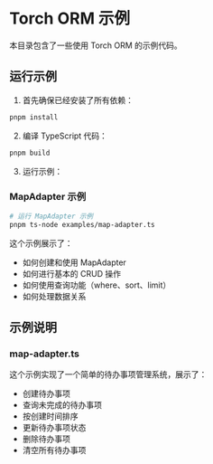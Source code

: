 # Torch ORM 示例

本目录包含了一些使用 Torch ORM 的示例代码。

## 运行示例

1. 首先确保已经安装了所有依赖：
```bash
pnpm install
```

2. 编译 TypeScript 代码：
```bash
pnpm build
```

3. 运行示例：

### MapAdapter 示例
```bash
# 运行 MapAdapter 示例
pnpm ts-node examples/map-adapter.ts
```

这个示例展示了：
- 如何创建和使用 MapAdapter
- 如何进行基本的 CRUD 操作
- 如何使用查询功能（where、sort、limit）
- 如何处理数据关系

## 示例说明

### map-adapter.ts
这个示例实现了一个简单的待办事项管理系统，展示了：
- 创建待办事项
- 查询未完成的待办事项
- 按创建时间排序
- 更新待办事项状态
- 删除待办事项
- 清空所有待办事项 